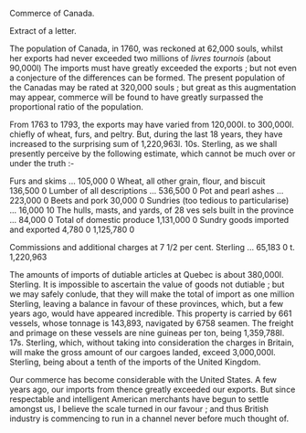 Commerce of Canada.Extract of a letter.The population of Canada, in 1760, was reckoned at 62,000 souls, whilst her exports had never exceeded two millions of *livres tournois*  (about 90,000l) The imports must have greatly exceeded the exports ; but not even a conjecture of the differences can be formed. The present population of the Canadas may be rated at 320,000 souls ; but great as this augmentation may appear, commerce will be found to have greatly surpassed the proportional ratio of the population.From 1763 to 1793, the exports may have varied from 120,000l. to 300,000l. chiefly of wheat, furs, and peltry. But, during the last 18 years, they have increased to the surprising sum of 1,220,963l. 10s. Sterling, as we shall presently perceive by the following estimate, which cannot be much over or under the truth :-Furs and skims ... 105,000 0 Wheat, all other grain, flour, and biscuit 136,500 0 Lumber of all descriptions ... 536,500 0 Pot and pearl ashes ... 223,000 0 Beets and pork 30,000 0 Sundries (too tedious to particularise) ... 16,000 10 The hulls, masts, and yards, of 28 ves sels built in the province ... 84,000 0 Total of domestic produce 1,131,000 0 Sundry goods imported and exported 4,780 0 1,125,780 0 Commissions and additional charges at 7 1/2 per cent. Sterling ... 65,183 0 t. 1,220,963The amounts of imports of dutiable articles at Quebec is about 380,000l. Sterling. It is impossible to ascertain the value of goods not dutiable ; but we may safely conlude, that they will make the total of import as one million Sterling, leaving a balance in favour of these provinces, which, but a few years ago, would have appeared incredible. This property is carried by 661 vessels, whose tonnage is 143,893, navigated by 6758 seamen. The freight and primage on these vessels are nine guineas per ton, being 1,359,788l. 17s. Sterling, which, without taking into consideration the charges in Britain, will make the gross amount of our cargoes landed, exceed 3,000,000l. Sterling, being about a tenth of the imports of the United Kingdom.Our commerce has become considerable with the United States. A few years ago, our imports from thence greatly exceeded our exports. But since respectable and intelligent American merchants have begun to settle amongst us, I believe the scale turned in our favour ; and thus British industry is commencing to run in a channel never before much thought of.